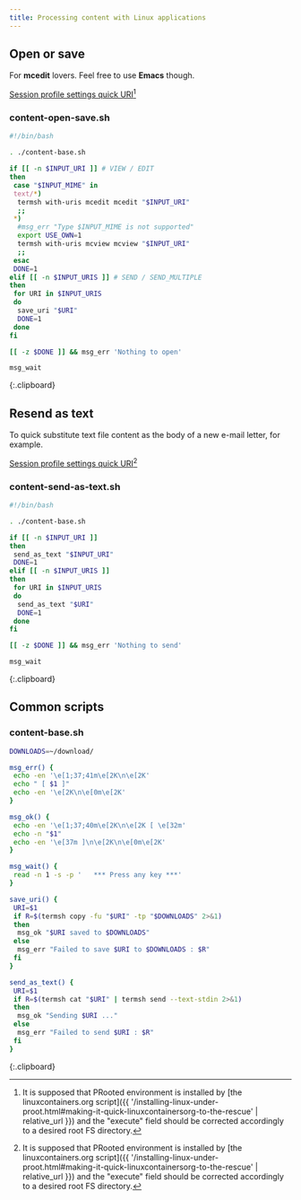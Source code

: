 ```yaml
---
title: Processing content with Linux applications
---
```

[^1]: It is supposed that PRooted environment is installed by [the linuxcontainers.org script]({{ '/installing-linux-under-proot.html#making-it-quick-linuxcontainersorg-to-the-rescue' | relative_url }}) and the "execute" field should be corrected accordingly to a desired root FS directory.

## Open or save

For **mcedit** lovers. Feel free to use **Emacs** though.

[Session profile settings quick URI](local-terminal:/opts?perm_favmgmt=false&shareable=true&charset=UTF-8&screen_cols=0&screen_rows=0&keymap=&wakelock.acquire_on_connect=true&terminal_string=xterm&perm_pluginexec=true&font_size_auto=false&wakelock.release_on_disconnect=true&execute=%22%24DATA_DIR%2Fproots%2Flinuxcontainers-debian-buster%2Frun%22%20''%20'~%2Fcontent-open-save.sh'&name=Open%20or%20Save&terminate.on_disconnect=true)[^1]

### content-open-save.sh
```sh
#!/bin/bash

. ./content-base.sh

if [[ -n $INPUT_URI ]] # VIEW / EDIT
then
 case "$INPUT_MIME" in
 text/*)
  termsh with-uris mcedit mcedit "$INPUT_URI"
  ;;
 *)
  #msg_err "Type $INPUT_MIME is not supported"
  export USE_OWN=1
  termsh with-uris mcview mcview "$INPUT_URI"
  ;;
 esac
 DONE=1
elif [[ -n $INPUT_URIS ]] # SEND / SEND_MULTIPLE
then
 for URI in $INPUT_URIS
 do
  save_uri "$URI"
  DONE=1
 done
fi

[[ -z $DONE ]] && msg_err 'Nothing to open'

msg_wait
```
{:.clipboard}

## Resend as text

To quick substitute text file content as the body of a new e-mail letter,
for example.

[Session profile settings quick URI](local-terminal:/opts?perm_favmgmt=false&shareable=true&charset=UTF-8&screen_cols=0&screen_rows=0&keymap=&wakelock.acquire_on_connect=true&terminal_string=xterm&perm_pluginexec=true&font_size_auto=false&wakelock.release_on_disconnect=true&execute=%22%24DATA_DIR%2Fproots%2Flinuxcontainers-debian-buster%2Frun%22%20''%20'~%2Fcontent-send-as-text.sh'&name=Send%20as%20text&terminate.on_disconnect=true)[^1]

### content-send-as-text.sh
```sh
#!/bin/bash

. ./content-base.sh

if [[ -n $INPUT_URI ]]
then
 send_as_text "$INPUT_URI"
 DONE=1
elif [[ -n $INPUT_URIS ]]
then
 for URI in $INPUT_URIS
 do
  send_as_text "$URI"
  DONE=1
 done
fi

[[ -z $DONE ]] && msg_err 'Nothing to send'

msg_wait
```
{:.clipboard}

## Common scripts
### content-base.sh
```sh
DOWNLOADS=~/download/

msg_err() {
 echo -en '\e[1;37;41m\e[2K\n\e[2K'
 echo " [ $1 ]"
 echo -en '\e[2K\n\e[0m\e[2K'
}

msg_ok() {
 echo -en '\e[1;37;40m\e[2K\n\e[2K [ \e[32m'
 echo -n "$1"
 echo -en '\e[37m ]\n\e[2K\n\e[0m\e[2K'
}

msg_wait() {
 read -n 1 -s -p '   *** Press any key ***'
}

save_uri() {
 URI=$1
 if R=$(termsh copy -fu "$URI" -tp "$DOWNLOADS" 2>&1)
 then
  msg_ok "$URI saved to $DOWNLOADS"
 else
  msg_err "Failed to save $URI to $DOWNLOADS : $R"
 fi
}

send_as_text() {
 URI=$1
 if R=$(termsh cat "$URI" | termsh send --text-stdin 2>&1)
 then
  msg_ok "Sending $URI ..."
 else
  msg_err "Failed to send $URI : $R"
 fi
}
```
{:.clipboard}

